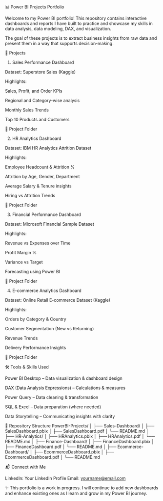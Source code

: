 📊 Power BI Projects Portfolio

Welcome to my Power BI portfolio! This repository contains interactive dashboards and reports I have built to practice and showcase my skills in data analysis, data modeling, DAX, and visualization.

The goal of these projects is to extract business insights from raw data and present them in a way that supports decision-making.

🔹 Projects
1. Sales Performance Dashboard

Dataset: Superstore Sales (Kaggle)

Highlights:

Sales, Profit, and Order KPIs

Regional and Category-wise analysis

Monthly Sales Trends

Top 10 Products and Customers

📂 Project Folder

2. HR Analytics Dashboard

Dataset: IBM HR Analytics Attrition Dataset

Highlights:

Employee Headcount & Attrition %

Attrition by Age, Gender, Department

Average Salary & Tenure insights

Hiring vs Attrition Trends

📂 Project Folder

3. Financial Performance Dashboard

Dataset: Microsoft Financial Sample Dataset

Highlights:

Revenue vs Expenses over Time

Profit Margin %

Variance vs Target

Forecasting using Power BI

📂 Project Folder

4. E-commerce Analytics Dashboard

Dataset: Online Retail E-commerce Dataset (Kaggle)

Highlights:

Orders by Category & Country

Customer Segmentation (New vs Returning)

Revenue Trends

Delivery Performance Insights

📂 Project Folder

🛠️ Tools & Skills Used

Power BI Desktop – Data visualization & dashboard design

DAX (Data Analysis Expressions) – Calculations & measures

Power Query – Data cleaning & transformation

SQL & Excel – Data preparation (where needed)

Data Storytelling – Communicating insights with clarity

📂 Repository Structure
PowerBI-Projects/
│
├── Sales-Dashboard/
│   ├── SalesDashboard.pbix
│   ├── SalesDashboard.pdf
│   └── README.md
│
├── HR-Analytics/
│   ├── HRAnalytics.pbix
│   ├── HRAnalytics.pdf
│   └── README.md
│
├── Finance-Dashboard/
│   ├── FinanceDashboard.pbix
│   ├── FinanceDashboard.pdf
│   └── README.md
│
├── Ecommerce-Dashboard/
│   ├── EcommerceDashboard.pbix
│   ├── EcommerceDashboard.pdf
│   └── README.md

📬 Connect with Me

LinkedIn: Your LinkedIn Profile
Email: yourname@email.com

✨ This portfolio is a work in progress. I will continue to add new dashboards and enhance existing ones as I learn and grow in my Power BI journey.
